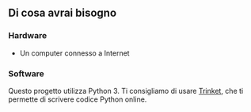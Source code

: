 ## Di cosa avrai bisogno

### Hardware

+ Un computer connesso a Internet

### Software

Questo progetto utilizza Python 3. Ti consigliamo di usare [Trinket](https://trinket.io/), che ti permette di scrivere codice Python online.